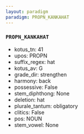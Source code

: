 ```yaml
---
layout: paradigm
paradigm: PROPN_KANKAHAT
---
```

### ` PROPN_KANKAHAT `


* kotus_tn: 41
* upos: PROPN
* suffix_regex: hat
* kotus_av: G
* grade_dir: strengthen
* harmony: back
* possessive: False
* stem_diphthong: None
* deletion: hat
* plurale_tantum: obligatory
* clitics: False
* pos: NOUN
* stem_vowel: None

